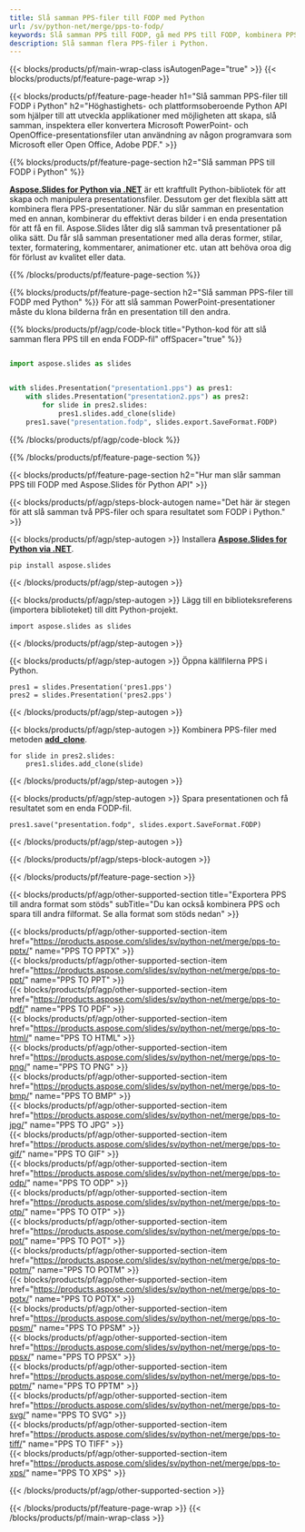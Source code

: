 ```yaml
---
title: Slå samman PPS-filer till FODP med Python
url: /sv/python-net/merge/pps-to-fodp/
keywords: Slå samman PPS till FODP, gå med PPS till FODP, kombinera PPS till FODP, PowerPoint, Presentation, FODP, Python, Aspose
description: Slå samman flera PPS-filer i Python.
---
```


{{< blocks/products/pf/main-wrap-class isAutogenPage="true" >}}
{{< blocks/products/pf/feature-page-wrap >}}

{{< blocks/products/pf/feature-page-header h1="Slå samman PPS-filer till FODP i Python" h2="Höghastighets- och plattformsoberoende Python API som hjälper till att utveckla applikationer med möjligheten att skapa, slå samman, inspektera eller konvertera Microsoft PowerPoint- och OpenOffice-presentationsfiler utan användning av någon programvara som Microsoft eller Open Office, Adobe PDF." >}}

{{% blocks/products/pf/feature-page-section h2="Slå samman PPS till FODP i Python" %}}

[**Aspose.Slides for Python via .NET**](https://products.aspose.com/slides/sv/python-net/) är ett kraftfullt Python-bibliotek för att skapa och manipulera presentationsfiler. Dessutom ger det flexibla sätt att kombinera flera PPS-presentationer. När du slår samman en presentation med en annan, kombinerar du effektivt deras bilder i en enda presentation för att få en fil. Aspose.Slides låter dig slå samman två presentationer på olika sätt. Du får slå samman presentationer med alla deras former, stilar, texter, formatering, kommentarer, animationer etc. utan att behöva oroa dig för förlust av kvalitet eller data.

{{% /blocks/products/pf/feature-page-section %}}

{{% blocks/products/pf/feature-page-section  h2="Slå samman PPS-filer till FODP med Python" %}}
För att slå samman PowerPoint-presentationer måste du klona bilderna från en presentation till den andra.

{{% blocks/products/pf/agp/code-block title="Python-kod för att slå samman flera PPS till en enda FODP-fil" offSpacer="true" %}}

```python

import aspose.slides as slides


with slides.Presentation("presentation1.pps") as pres1:
    with slides.Presentation("presentation2.pps") as pres2:
        for slide in pres2.slides:
            pres1.slides.add_clone(slide)
    pres1.save("presentation.fodp", slides.export.SaveFormat.FODP)
```


{{% /blocks/products/pf/agp/code-block %}}

{{% /blocks/products/pf/feature-page-section %}}

{{< blocks/products/pf/feature-page-section  h2="Hur man slår samman PPS till FODP med Aspose.Slides för Python API" >}}

{{< blocks/products/pf/agp/steps-block-autogen name="Det här är stegen för att slå samman två PPS-filer och spara resultatet som FODP i Python." >}}

{{< blocks/products/pf/agp/step-autogen >}}
Installera [**Aspose.Slides for Python via .NET**](https://products.aspose.com/slides/sv/python-net/).
```
pip install aspose.slides
```
{{< /blocks/products/pf/agp/step-autogen >}}

{{< blocks/products/pf/agp/step-autogen >}}
Lägg till en biblioteksreferens (importera biblioteket) till ditt Python-projekt.
```
import aspose.slides as slides
```
{{< /blocks/products/pf/agp/step-autogen >}}

{{< blocks/products/pf/agp/step-autogen >}}
Öppna källfilerna PPS i Python.
```
pres1 = slides.Presentation('pres1.pps')
pres2 = slides.Presentation('pres2.pps')
```
{{< /blocks/products/pf/agp/step-autogen >}}

{{< blocks/products/pf/agp/step-autogen >}}
Kombinera PPS-filer med metoden [**add_clone**](https://reference.aspose.com/slides/python-net/aspose.slides/islidecollection/#methods).
```
for slide in pres2.slides:
    pres1.slides.add_clone(slide)
```
{{< /blocks/products/pf/agp/step-autogen >}}

{{< blocks/products/pf/agp/step-autogen >}}
Spara presentationen och få resultatet som en enda FODP-fil.
```
pres1.save("presentation.fodp", slides.export.SaveFormat.FODP)
```

{{< /blocks/products/pf/agp/step-autogen >}}

{{< /blocks/products/pf/agp/steps-block-autogen >}}

{{< /blocks/products/pf/feature-page-section >}}

{{< blocks/products/pf/agp/other-supported-section title="Exportera PPS till andra format som stöds" subTitle="Du kan också kombinera PPS och spara till andra filformat. Se alla format som stöds nedan" >}}

{{< blocks/products/pf/agp/other-supported-section-item href="https://products.aspose.com/slides/sv/python-net/merge/pps-to-pptx/" name="PPS TO PPTX" >}}  
{{< blocks/products/pf/agp/other-supported-section-item href="https://products.aspose.com/slides/sv/python-net/merge/pps-to-ppt/" name="PPS TO PPT" >}}  
{{< blocks/products/pf/agp/other-supported-section-item href="https://products.aspose.com/slides/sv/python-net/merge/pps-to-pdf/" name="PPS TO PDF" >}}  
{{< blocks/products/pf/agp/other-supported-section-item href="https://products.aspose.com/slides/sv/python-net/merge/pps-to-html/" name="PPS TO HTML" >}}  
{{< blocks/products/pf/agp/other-supported-section-item href="https://products.aspose.com/slides/sv/python-net/merge/pps-to-png/" name="PPS TO PNG" >}}  
{{< blocks/products/pf/agp/other-supported-section-item href="https://products.aspose.com/slides/sv/python-net/merge/pps-to-bmp/" name="PPS TO BMP" >}}  
{{< blocks/products/pf/agp/other-supported-section-item href="https://products.aspose.com/slides/sv/python-net/merge/pps-to-jpg/" name="PPS TO JPG" >}}  
{{< blocks/products/pf/agp/other-supported-section-item href="https://products.aspose.com/slides/sv/python-net/merge/pps-to-gif/" name="PPS TO GIF" >}}  
{{< blocks/products/pf/agp/other-supported-section-item href="https://products.aspose.com/slides/sv/python-net/merge/pps-to-odp/" name="PPS TO ODP" >}}  
{{< blocks/products/pf/agp/other-supported-section-item href="https://products.aspose.com/slides/sv/python-net/merge/pps-to-otp/" name="PPS TO OTP" >}}  
{{< blocks/products/pf/agp/other-supported-section-item href="https://products.aspose.com/slides/sv/python-net/merge/pps-to-pot/" name="PPS TO POT" >}}  
{{< blocks/products/pf/agp/other-supported-section-item href="https://products.aspose.com/slides/sv/python-net/merge/pps-to-potm/" name="PPS TO POTM" >}}  
{{< blocks/products/pf/agp/other-supported-section-item href="https://products.aspose.com/slides/sv/python-net/merge/pps-to-potx/" name="PPS TO POTX" >}}  
{{< blocks/products/pf/agp/other-supported-section-item href="https://products.aspose.com/slides/sv/python-net/merge/pps-to-ppsm/" name="PPS TO PPSM" >}}  
{{< blocks/products/pf/agp/other-supported-section-item href="https://products.aspose.com/slides/sv/python-net/merge/pps-to-ppsx/" name="PPS TO PPSX" >}}  
{{< blocks/products/pf/agp/other-supported-section-item href="https://products.aspose.com/slides/sv/python-net/merge/pps-to-pptm/" name="PPS TO PPTM" >}}  
{{< blocks/products/pf/agp/other-supported-section-item href="https://products.aspose.com/slides/sv/python-net/merge/pps-to-svg/" name="PPS TO SVG" >}}  
{{< blocks/products/pf/agp/other-supported-section-item href="https://products.aspose.com/slides/sv/python-net/merge/pps-to-tiff/" name="PPS TO TIFF" >}}  
{{< blocks/products/pf/agp/other-supported-section-item href="https://products.aspose.com/slides/sv/python-net/merge/pps-to-xps/" name="PPS TO XPS" >}}  


{{< /blocks/products/pf/agp/other-supported-section >}}

{{< /blocks/products/pf/feature-page-wrap >}}
{{< /blocks/products/pf/main-wrap-class >}}